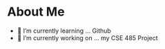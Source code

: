 # About Me

<!--
**apullin2-asu/apullin2-asu** is a ✨ _special_ ✨ repository because its `README.md` (this file) appears on your GitHub profile.
-->

- 🌱 I’m currently learning ... Github
- 🔭 I’m currently working on ... my CSE 485 Project
